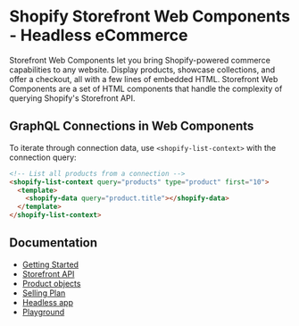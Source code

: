 # Shopify Storefront Web Components - Headless eCommerce

Storefront Web Components let you bring Shopify-powered commerce capabilities to any website. Display products, showcase collections, and offer a checkout, all with a few lines of embedded HTML. Storefront Web Components are a set of HTML components that handle the complexity of querying Shopify's Storefront API.

## GraphQL Connections in Web Components

To iterate through connection data, use `<shopify-list-context>` with the connection query:

```html
<!-- List all products from a connection -->
<shopify-list-context query="products" type="product" first="10">
  <template>
    <shopify-data query="product.title"></shopify-data>
  </template>
</shopify-list-context>
```

## Documentation

- [Getting Started](https://shopify.dev/docs/api/storefront-web-components/getting-started)
- [Storefront API](https://shopify.dev/docs/api/storefront)
- [Product objects](https://shopify.dev/docs/api/storefront/latest/objects/product)
- [Selling Plan](https://shopify.dev/docs/api/storefront/latest/objects/SellingPlan)
- [Headless app](https://apps.shopify.com/headless)
- [Playground](https://webcomponents.shopify.dev/playground)
